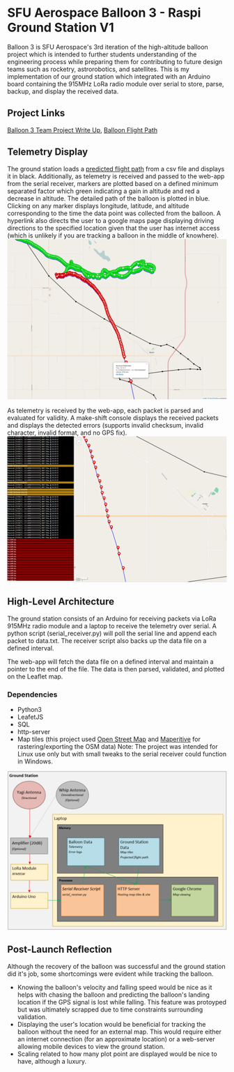 # SFU Aerospace Balloon 3 - Raspi Ground Station V1
Balloon 3 is SFU Aerospace's 3rd iteration of the high-altitude balloon project which is intended to further students understanding of the engineering process while preparing them for contributing to future design teams such as rocketry, astrorobotics, and satellites. This is my implementation of our ground station which integrated with an Arduino board containing the 915MHz LoRa radio module over serial to store, parse, backup, and display the received data.

## Project Links
[Balloon 3 Team Project Write Up](https://www.sfusat.org/balloon-3), [Balloon Flight Path](https://tylerb32.github.io/)

## Telemetry Display
The ground station loads a [predicted flight path](https://predict.habhub.org/) from a csv file and displays it in black. Additionally, as telemetry is received and passed to the web-app from the serial receiver, markers are plotted based on a defined minimum separated factor which green indicating a gain in altitude and red a decrease in altitude. The detailed path of the balloon is plotted in blue. Clicking on any marker displays longitude, latitude, and altitude corresponding to the time the data point was collected from the balloon. A hyperlink also directs the user to a google maps page displaying driving directions to the specified location given that the user has internet access (which is unlikely if you are tracking a balloon in the middle of knowhere).
![Path chunk](https://github.com/tylerb32/Repo_Images/blob/main/ground_station_map_1.png)

As telemetry is received by the web-app, each packet is parsed and evaluated for validity. A make-shift console displays the received packets and displays the detected errors (supports invalid checksum, invalid character, invalid format, and no GPS fix).
![Console](https://github.com/tylerb32/Repo_Images/blob/main/ground_station_map_2.png)

## High-Level Architecture
The ground station consists of an Arduino for receiving packets via LoRa 915MHz radio module and a laptop to receive the telemetry over serial. A python script (serial_receiver.py) will poll the serial line and append each packet to data.txt. The receiver script also backs up the data file on a defined interval.

The web-app will fetch the data file on a defined interval and maintain a pointer to the end of the file. The data is then parsed, validated, and plotted on the Leaflet map.

### Dependencies
- Python3
- LeafetJS
- SQL
- http-server
- Map tiles (this project used [Open Street Map](https://www.openstreetmap.org/#map=3/71.34/-96.82) and [Maperitive](http://maperitive.net/) for rastering/exporting the OSM 
data)
Note: The project was intended for Linux use only but with small tweaks to the serial receiver could function in Windows.

![Architecture](https://github.com/tylerb32/Repo_Images/blob/main/ground_station_diag_1.png)

## Post-Launch Reflection
Although the recovery of the balloon was successful and the ground station did it's job, some shortcomings were evident while tracking the balloon.
- Knowing the balloon's velocity and falling speed would be nice as it helps with chasing the balloon and predicting the balloon's landing location if the GPS signal is lost while falling. This feature was protoyped but was ultimately scrapped due to time constraints surrounding validation.
- Displaying the user's location would be beneficial for tracking the balloon without the need for an external map. This would require either an internet connection (for an approximate location) or a web-server allowing mobile devices to view the ground station.
- Scaling related to how many plot point are displayed would be nice to have, although a luxury.
